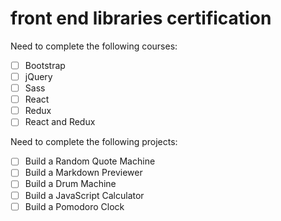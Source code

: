 # front end libraries certification
Need to complete the following courses:
- [ ] Bootstrap
- [ ] jQuery
- [ ] Sass
- [ ] React
- [ ] Redux
- [ ] React and Redux

Need to complete the following projects:
- [ ] Build a Random Quote Machine
- [ ] Build a Markdown Previewer
- [ ] Build a Drum Machine
- [ ] Build a JavaScript Calculator
- [ ] Build a Pomodoro Clock
